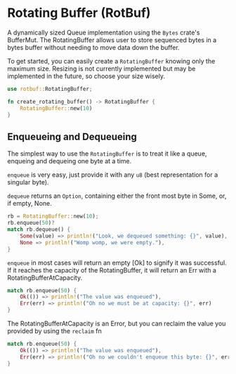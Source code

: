 # Rotating Buffer (RotBuf)

A dynamically sized Queue implementation using the `Bytes` crate's BufferMut.  The RotatingBuffer allows user to store sequenced bytes in a bytes buffer without needing to move data down the buffer.

To get started, you can easily create a `RotatingBuffer` knowing only the maximum size.  Resizing is not currently implemented but may be implemented in the future, so choose your size wisely.

```rust
use rotbuf::RotatingBuffer;

fn create_rotating_buffer() -> RotatingBuffer {
    RotatingBuffer::new(10)
}
```

## Enqueueing and Dequeueing

The simplest way to use the `RotatingBuffer` is to treat it like a queue, enqueing and dequeing one byte at a time.

`enqueue` is very easy, just provide it with any `u8` (best representation for a singular byte).

`dequeue` returns an `Option`, containing either the front most byte in Some, or, if empty, None.

```rust
rb = RotatingBuffer::new(10);
rb.enqueue(50)?
match rb.dequeue() {
    Some(value) => println!("Look, we dequeued something: {}", value),
    None => println!("Womp womp, we were empty."),
}
```

`enqueue` in most cases will return an empty [Ok] to signify it was successful.  If it reaches the capacity of the RotatingBuffer, it will return an Err with a RotatingBufferAtCapacity.  

```rust
match rb.enqueue(50) {
    Ok(()) => println!("The value was enqueued"),
    Err(err) => println!("Oh no we must be at capacity: {}", err)
}
```

The RotatingBufferAtCapacity is an Error, but you can reclaim the value you provided by using the `reclaim` fn

```rust
match rb.enqueue(50) {
    Ok(()) => println!("The value was enqueued"),
    Err(err) => println!("Oh no we couldn't enqueue this byte: {}", err.reclaim())
}
```

